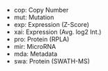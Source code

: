 * cop: Copy Number
* mut: Mutation
* exp: Expression (Z-Score)
* xai: Expression (Avg. log2 Int.)
* pro: Protein (RPLA)
* mir: MicroRNA
* mda: Metadata
* swa: Protein (SWATH-MS)
